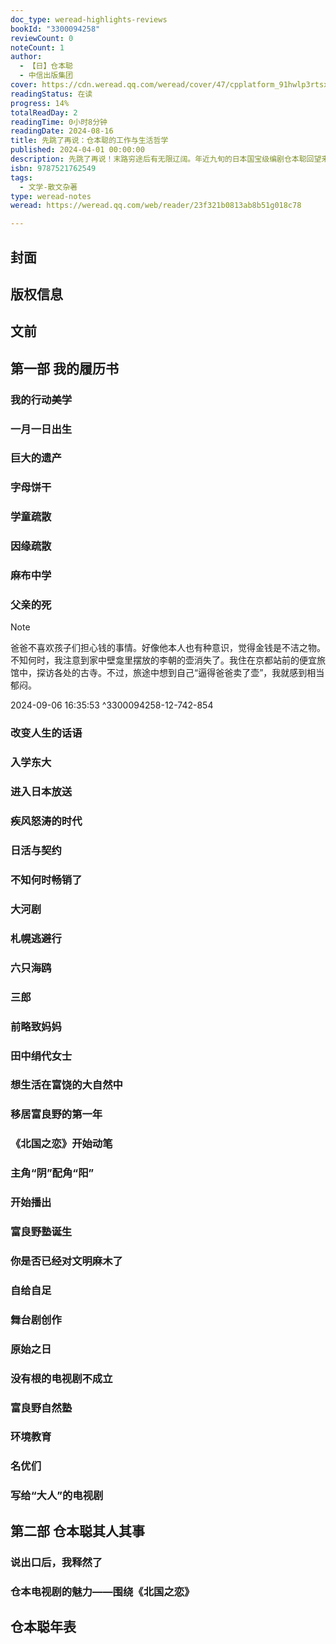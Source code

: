 ```yaml
---
doc_type: weread-highlights-reviews
bookId: "3300094258"
reviewCount: 0
noteCount: 1
author:
  - 【日】仓本聪
  - 中信出版集团
cover: https://cdn.weread.qq.com/weread/cover/47/cpplatform_91hwlp3rtsxay2cmwusocp/t7_cpplatform_91hwlp3rtsxay2cmwusocp1712559956.jpg
readingStatus: 在读
progress: 14%
totalReadDay: 2
readingTime: 0小时8分钟
readingDate: 2024-08-16
title: 先跳了再说：仓本聪的工作与生活哲学
published: 2024-04-01 00:00:00
description: 先跳了再说！末路穷途后有无限辽阔。年近九旬的日本国宝级编剧仓本聪回望来路，写下这本毫无保留的生命热语。 《北国之恋》《敬启，父亲大人》《温柔时刻》《风之庭院》……仓本聪的戏剧饱含对生命的礼赞、对土地的歌咏、对人与人之间情义的无比珍视。 栖居北方大地，他被富良野夜的声响、大雪掩埋下废屋的气息、脾气很好的熊在树干上留下的爪印以及拓荒者的生存智慧深深震撼，理解了“树靠根立，但根不为人所见”，认为思考必须“从零海拔起”，智慧比知识更重要。戏剧也好，人生也罢，若一无所有，便从零建造。没有什么可怕的。
isbn: 9787521762549
tags:
  - 文学-散文杂著
type: weread-notes
weread: https://weread.qq.com/web/reader/23f321b0813ab8b51g018c78

---
```



## 封面

## 版权信息

## 文前

## 第一部 我的履历书

### 我的行动美学

### 一月一日出生

### 巨大的遗产

### 字母饼干

### 学童疏散

### 因缘疏散

### 麻布中学

### 父亲的死

> [!NOTE] 
> 爸爸不喜欢孩子们担心钱的事情。好像他本人也有种意识，觉得金钱是不洁之物。不知何时，我注意到家中壁龛里摆放的李朝的壶消失了。我住在京都站前的便宜旅馆中，探访各处的古寺。不过，旅途中想到自己“逼得爸爸卖了壶”，我就感到相当郁闷。
> 
> 2024-09-06 16:35:53 ^3300094258-12-742-854

### 改变人生的话语

### 入学东大

### 进入日本放送

### 疾风怒涛的时代

### 日活与契约

### 不知何时畅销了

### 大河剧

### 札幌逃避行

### 六只海鸥

### 三郎

### 前略致妈妈

### 田中绢代女士

### 想生活在富饶的大自然中

### 移居富良野的第一年

### 《北国之恋》开始动笔

### 主角“阴”配角“阳”

### 开始播出

### 富良野塾诞生

### 你是否已经对文明麻木了

### 自给自足

### 舞台剧创作

### 原始之日

### 没有根的电视剧不成立

### 富良野自然塾

### 环境教育

### 名优们

### 写给“大人”的电视剧

## 第二部 仓本聪其人其事

### 说出口后，我释然了

### 仓本电视剧的魅力——围绕《北国之恋》

## 仓本聪年表

